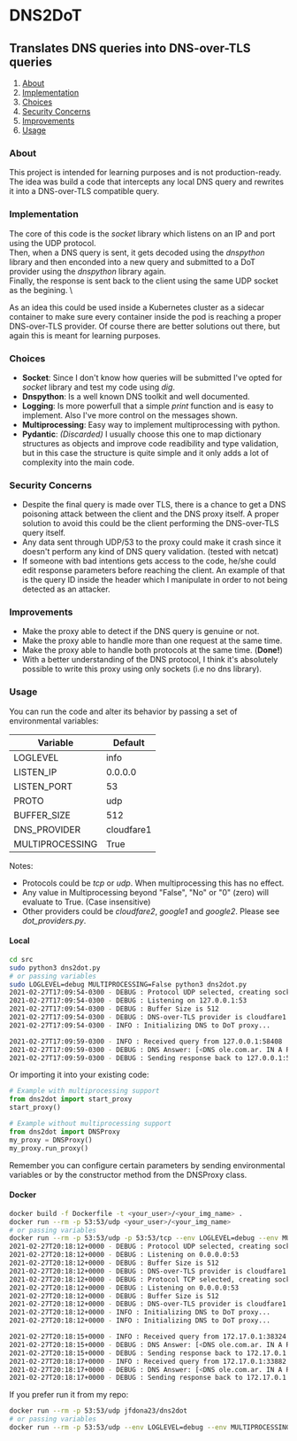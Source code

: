 # DNS2DoT

## Translates DNS queries into DNS-over-TLS queries

1. [About](#about)
1. [Implementation](#implementation)
1. [Choices](#choices)
1. [Security Concerns](#security-concerns)
1. [Improvements](#improvements)
1. [Usage](#usage)

### About
This project is intended for learning purposes and is not production-ready. \
The idea was build a code that intercepts any local DNS query and rewrites it into a DNS-over-TLS compatible query.

### Implementation
The core of this code is the _socket_ library which listens on an IP and port using the UDP protocol. \
Then, when a DNS query is sent, it gets decoded using the _dnspython_ library and then enconded into a new query and submitted to a DoT provider using the _dnspython_ library again. \
Finally, the response is sent back to the client using the same UDP socket as the begining. \

As an idea this could be used inside a Kubernetes cluster as a sidecar container to make sure every container inside the pod is reaching a proper DNS-over-TLS provider. Of course there are better solutions out there, but again this is meant for learning purposes.

### Choices
* __Socket__: Since I don't know how queries will be submitted I've opted for _socket_ library and test my code using _dig_.
* __Dnspython__: Is a well known DNS toolkit and well documented.
* __Logging__: Is more powerfull that a simple _print_ function and is easy to implement. Also I've more control on the messages shown.
* __Multiprocessing__: Easy way to implement multiprocessing with python.
* __Pydantic__: _(Discarded)_ I usually choose this one to map dictionary structures as objects and improve code readibility and type validation, but in this case the structure is quite simple and it only adds a lot of complexity into the main code.

### Security Concerns
* Despite the final query is made over TLS, there is a chance to get a DNS poisoning attack between the client and the DNS proxy itself. A proper solution to avoid this could be the client performing the DNS-over-TLS query itself.
* Any data sent through UDP/53 to the proxy could make it crash since it doesn't perform any kind of DNS query validation. (tested with netcat)
* If someone with bad intentions gets access to the code, he/she could edit response parameters before reaching the client. An example of that is the query ID inside the header which I manipulate in order to not being detected as an attacker.

### Improvements
* Make the proxy able to detect if the DNS query is genuine or not.
* Make the proxy able to handle more than one request at the same time.
* Make the proxy able to handle both protocols at the same time. (__Done!__)
* With a better understanding of the DNS protocol, I think it's absolutely possible to write this proxy using only sockets (i.e no dns library).

### Usage
You can run the code and alter its behavior by passing a set of environmental variables:

| Variable        | Default    |
|-----------------|------------|
| LOGLEVEL        | info       |
| LISTEN_IP       | 0.0.0.0    |
| LISTEN_PORT     | 53         |
| PROTO           | udp        |
| BUFFER_SIZE     | 512        |
| DNS_PROVIDER    | cloudfare1 |
| MULTIPROCESSING | True       |

Notes:
- Protocols could be _tcp_ or _udp_. When multiprocessing this has no effect.
- Any value in Multiprocessing beyond "False", "No" or "0" (zero) will evaluate to True. (Case insensitive)
- Other providers could be _cloudfare2_, _google1_ and _google2_. Please see _dot_providers.py_.

#### Local
```bash
cd src
sudo python3 dns2dot.py
# or passing variables
sudo LOGLEVEL=debug MULTIPROCESSING=False python3 dns2dot.py                                                                                loki@wonderland
2021-02-27T17:09:54-0300 - DEBUG : Protocol UDP selected, creating socket...
2021-02-27T17:09:54-0300 - DEBUG : Listening on 127.0.0.1:53
2021-02-27T17:09:54-0300 - DEBUG : Buffer Size is 512
2021-02-27T17:09:54-0300 - DEBUG : DNS-over-TLS provider is cloudfare1
2021-02-27T17:09:54-0300 - INFO : Initializing DNS to DoT proxy...

2021-02-27T17:09:59-0300 - INFO : Received query from 127.0.0.1:58408
2021-02-27T17:09:59-0300 - DEBUG : DNS Answer: [<DNS ole.com.ar. IN A RRset: [<104.18.170.219>, <104.18.169.219>]>]
2021-02-27T17:09:59-0300 - DEBUG : Sending response back to 127.0.0.1:58408

```
Or importing it into your existing code:
```python
# Example with multiprocessing support
from dns2dot import start_proxy
start_proxy()
```
```python
# Example without multiprocessing support
from dns2dot import DNSProxy
my_proxy = DNSProxy()
my_proxy.run_proxy()
```
Remember you can configure certain parameters by sending environmental variables or by the constructor method from the DNSProxy class.

#### Docker
```bash
docker build -f Dockerfile -t <your_user>/<your_img_name> .
docker run --rm -p 53:53/udp <your_user>/<your_img_name>
# or passing variables
docker run --rm -p 53:53/udp -p 53:53/tcp --env LOGLEVEL=debug --env MULTIPROCESSING=True <your_user>/<your_img_name>
2021-02-27T20:18:12+0000 - DEBUG : Protocol UDP selected, creating socket...
2021-02-27T20:18:12+0000 - DEBUG : Listening on 0.0.0.0:53
2021-02-27T20:18:12+0000 - DEBUG : Buffer Size is 512
2021-02-27T20:18:12+0000 - DEBUG : DNS-over-TLS provider is cloudfare1
2021-02-27T20:18:12+0000 - DEBUG : Protocol TCP selected, creating socket...
2021-02-27T20:18:12+0000 - DEBUG : Listening on 0.0.0.0:53
2021-02-27T20:18:12+0000 - DEBUG : Buffer Size is 512
2021-02-27T20:18:12+0000 - DEBUG : DNS-over-TLS provider is cloudfare1
2021-02-27T20:18:12+0000 - INFO : Initializing DNS to DoT proxy...
2021-02-27T20:18:12+0000 - INFO : Initializing DNS to DoT proxy...

2021-02-27T20:18:15+0000 - INFO : Received query from 172.17.0.1:38324
2021-02-27T20:18:15+0000 - DEBUG : DNS Answer: [<DNS ole.com.ar. IN A RRset: [<104.18.169.219>, <104.18.170.219>]>]
2021-02-27T20:18:15+0000 - DEBUG : Sending response back to 172.17.0.1:38324
2021-02-27T20:18:17+0000 - INFO : Received query from 172.17.0.1:33882
2021-02-27T20:18:17+0000 - DEBUG : DNS Answer: [<DNS ole.com.ar. IN A RRset: [<104.18.170.219>, <104.18.169.219>]>]
2021-02-27T20:18:17+0000 - DEBUG : Sending response back to 172.17.0.1:33882
```
If you prefer run it from my repo:
```bash
docker run --rm -p 53:53/udp jfdona23/dns2dot
# or passing variables
docker run --rm -p 53:53/udp --env LOGLEVEL=debug --env MULTIPROCESSING=False --env PROTO=udp jfdona23/dns2dot
```
